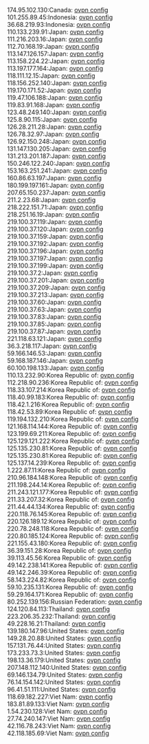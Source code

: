 174.95.102.130:Canada: [ovpn config](vpn/174_95_102_130.ovpn)  
101.255.89.45:Indonesia: [ovpn config](vpn/101_255_89_45.ovpn)  
36.68.219.93:Indonesia: [ovpn config](vpn/36_68_219_93.ovpn)  
110.133.239.91:Japan: [ovpn config](vpn/110_133_239_91.ovpn)  
111.216.203.16:Japan: [ovpn config](vpn/111_216_203_16.ovpn)  
112.70.168.19:Japan: [ovpn config](vpn/112_70_168_19.ovpn)  
113.147.126.157:Japan: [ovpn config](vpn/113_147_126_157.ovpn)  
113.158.224.22:Japan: [ovpn config](vpn/113_158_224_22.ovpn)  
113.197.177.164:Japan: [ovpn config](vpn/113_197_177_164.ovpn)  
118.111.12.15:Japan: [ovpn config](vpn/118_111_12_15.ovpn)  
118.156.252.140:Japan: [ovpn config](vpn/118_156_252_140.ovpn)  
119.170.171.52:Japan: [ovpn config](vpn/119_170_171_52.ovpn)  
119.47.106.188:Japan: [ovpn config](vpn/119_47_106_188.ovpn)  
119.83.91.168:Japan: [ovpn config](vpn/119_83_91_168.ovpn)  
123.48.249.140:Japan: [ovpn config](vpn/123_48_249_140.ovpn)  
125.8.90.115:Japan: [ovpn config](vpn/125_8_90_115.ovpn)  
126.28.211.28:Japan: [ovpn config](vpn/126_28_211_28.ovpn)  
126.78.32.97:Japan: [ovpn config](vpn/126_78_32_97.ovpn)  
126.92.150.248:Japan: [ovpn config](vpn/126_92_150_248.ovpn)  
131.147.130.205:Japan: [ovpn config](vpn/131_147_130_205.ovpn)  
131.213.201.187:Japan: [ovpn config](vpn/131_213_201_187.ovpn)  
150.246.122.240:Japan: [ovpn config](vpn/150_246_122_240.ovpn)  
153.163.251.241:Japan: [ovpn config](vpn/153_163_251_241.ovpn)  
160.86.63.197:Japan: [ovpn config](vpn/160_86_63_197.ovpn)  
180.199.197.161:Japan: [ovpn config](vpn/180_199_197_161.ovpn)  
207.65.150.237:Japan: [ovpn config](vpn/207_65_150_237.ovpn)  
211.2.23.68:Japan: [ovpn config](vpn/211_2_23_68.ovpn)  
218.222.151.71:Japan: [ovpn config](vpn/218_222_151_71.ovpn)  
218.251.16.19:Japan: [ovpn config](vpn/218_251_16_19.ovpn)  
219.100.37.119:Japan: [ovpn config](vpn/219_100_37_119.ovpn)  
219.100.37.120:Japan: [ovpn config](vpn/219_100_37_120.ovpn)  
219.100.37.159:Japan: [ovpn config](vpn/219_100_37_159.ovpn)  
219.100.37.192:Japan: [ovpn config](vpn/219_100_37_192.ovpn)  
219.100.37.196:Japan: [ovpn config](vpn/219_100_37_196.ovpn)  
219.100.37.197:Japan: [ovpn config](vpn/219_100_37_197.ovpn)  
219.100.37.199:Japan: [ovpn config](vpn/219_100_37_199.ovpn)  
219.100.37.2:Japan: [ovpn config](vpn/219_100_37_2.ovpn)  
219.100.37.201:Japan: [ovpn config](vpn/219_100_37_201.ovpn)  
219.100.37.209:Japan: [ovpn config](vpn/219_100_37_209.ovpn)  
219.100.37.213:Japan: [ovpn config](vpn/219_100_37_213.ovpn)  
219.100.37.60:Japan: [ovpn config](vpn/219_100_37_60.ovpn)  
219.100.37.63:Japan: [ovpn config](vpn/219_100_37_63.ovpn)  
219.100.37.83:Japan: [ovpn config](vpn/219_100_37_83.ovpn)  
219.100.37.85:Japan: [ovpn config](vpn/219_100_37_85.ovpn)  
219.100.37.87:Japan: [ovpn config](vpn/219_100_37_87.ovpn)  
221.118.63.121:Japan: [ovpn config](vpn/221_118_63_121.ovpn)  
36.3.218.117:Japan: [ovpn config](vpn/36_3_218_117.ovpn)  
59.166.146.53:Japan: [ovpn config](vpn/59_166_146_53.ovpn)  
59.168.187.146:Japan: [ovpn config](vpn/59_168_187_146.ovpn)  
60.100.198.133:Japan: [ovpn config](vpn/60_100_198_133.ovpn)  
110.13.232.90:Korea Republic of: [ovpn config](vpn/110_13_232_90.ovpn)  
112.218.90.236:Korea Republic of: [ovpn config](vpn/112_218_90_236.ovpn)  
118.33.107.214:Korea Republic of: [ovpn config](vpn/118_33_107_214.ovpn)  
118.40.99.183:Korea Republic of: [ovpn config](vpn/118_40_99_183.ovpn)  
118.42.1.216:Korea Republic of: [ovpn config](vpn/118_42_1_216.ovpn)  
118.42.53.89:Korea Republic of: [ovpn config](vpn/118_42_53_89.ovpn)  
119.194.132.210:Korea Republic of: [ovpn config](vpn/119_194_132_210.ovpn)  
121.168.114.144:Korea Republic of: [ovpn config](vpn/121_168_114_144.ovpn)  
123.199.69.211:Korea Republic of: [ovpn config](vpn/123_199_69_211.ovpn)  
125.129.121.222:Korea Republic of: [ovpn config](vpn/125_129_121_222.ovpn)  
125.135.230.81:Korea Republic of: [ovpn config](vpn/125_135_230_81.ovpn)  
125.135.230.81:Korea Republic of: [ovpn config](vpn/125_135_230_81.ovpn)  
125.137.14.239:Korea Republic of: [ovpn config](vpn/125_137_14_239.ovpn)  
1.222.87.11:Korea Republic of: [ovpn config](vpn/1_222_87_11.ovpn)  
210.96.184.148:Korea Republic of: [ovpn config](vpn/210_96_184_148.ovpn)  
211.198.244.14:Korea Republic of: [ovpn config](vpn/211_198_244_14.ovpn)  
211.243.121.177:Korea Republic of: [ovpn config](vpn/211_243_121_177.ovpn)  
211.33.207.32:Korea Republic of: [ovpn config](vpn/211_33_207_32.ovpn)  
211.44.44.134:Korea Republic of: [ovpn config](vpn/211_44_44_134.ovpn)  
220.118.76.145:Korea Republic of: [ovpn config](vpn/220_118_76_145.ovpn)  
220.126.189.12:Korea Republic of: [ovpn config](vpn/220_126_189_12.ovpn)  
220.78.248.118:Korea Republic of: [ovpn config](vpn/220_78_248_118.ovpn)  
220.80.185.124:Korea Republic of: [ovpn config](vpn/220_80_185_124.ovpn)  
221.155.43.180:Korea Republic of: [ovpn config](vpn/221_155_43_180.ovpn)  
36.39.151.28:Korea Republic of: [ovpn config](vpn/36_39_151_28.ovpn)  
39.113.45.56:Korea Republic of: [ovpn config](vpn/39_113_45_56.ovpn)  
49.142.238.141:Korea Republic of: [ovpn config](vpn/49_142_238_141.ovpn)  
49.142.246.39:Korea Republic of: [ovpn config](vpn/49_142_246_39.ovpn)  
58.143.224.82:Korea Republic of: [ovpn config](vpn/58_143_224_82.ovpn)  
59.10.235.131:Korea Republic of: [ovpn config](vpn/59_10_235_131.ovpn)  
59.29.164.171:Korea Republic of: [ovpn config](vpn/59_29_164_171.ovpn)  
80.252.139.156:Russian Federation: [ovpn config](vpn/80_252_139_156.ovpn)  
124.120.84.113:Thailand: [ovpn config](vpn/124_120_84_113.ovpn)  
223.206.35.232:Thailand: [ovpn config](vpn/223_206_35_232.ovpn)  
49.228.16.21:Thailand: [ovpn config](vpn/49_228_16_21.ovpn)  
139.180.147.96:United States: [ovpn config](vpn/139_180_147_96.ovpn)  
149.28.20.88:United States: [ovpn config](vpn/149_28_20_88.ovpn)  
157.131.76.44:United States: [ovpn config](vpn/157_131_76_44.ovpn)  
173.233.73.3:United States: [ovpn config](vpn/173_233_73_3.ovpn)  
198.13.36.179:United States: [ovpn config](vpn/198_13_36_179.ovpn)  
207.148.112.140:United States: [ovpn config](vpn/207_148_112_140.ovpn)  
69.146.134.79:United States: [ovpn config](vpn/69_146_134_79.ovpn)  
76.14.154.142:United States: [ovpn config](vpn/76_14_154_142.ovpn)  
96.41.51.111:United States: [ovpn config](vpn/96_41_51_111.ovpn)  
118.69.182.227:Viet Nam: [ovpn config](vpn/118_69_182_227.ovpn)  
183.81.89.133:Viet Nam: [ovpn config](vpn/183_81_89_133.ovpn)  
1.54.230.128:Viet Nam: [ovpn config](vpn/1_54_230_128.ovpn)  
27.74.240.147:Viet Nam: [ovpn config](vpn/27_74_240_147.ovpn)  
42.116.78.243:Viet Nam: [ovpn config](vpn/42_116_78_243.ovpn)  
42.118.185.69:Viet Nam: [ovpn config](vpn/42_118_185_69.ovpn)  
